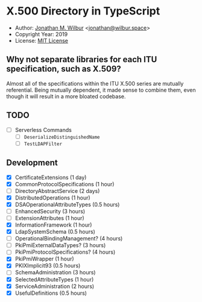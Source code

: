 # X.500 Directory in TypeScript

* Author: [Jonathan M. Wilbur](https://github.com/JonathanWilbur) <[jonathan@wilbur.space](mailto:jonathan@wilbur.space)>
* Copyright Year: 2019
* License: [MIT License](https://mit-license.org/)

## Why not separate libraries for each ITU specification, such as X.509?

Almost all of the specifications within the ITU X.500 series are mutually
referential. Being mutually dependent, it made sense to combine them, even
though it will result in a more bloated codebase.

## TODO

- [ ] Serverless Commands
  - [ ] `DeserializeDistinguishedName`
  - [ ] `TestLDAPFilter`

## Development

- [x] CertificateExtensions (1 day)
- [x] CommonProtocolSpecifications (1 hour)
- [ ] DirectoryAbstractService (2 days)
- [x] DistributedOperations (1 hour)
- [x] DSAOperationalAttributeTypes (0.5 hours)
- [ ] EnhancedSecurity (3 hours)
- [ ] ExtensionAttributes (1 hour)
- [x] InformationFramework (1 hour)
- [x] LdapSystemSchema (0.5 hours)
- [ ] OperationalBindingManagement? (4 hours)
- [ ] PkiPmiExternalDataTypes? (3 hours)
- [ ] PkiPmiProtocolSpecifications? (4 hours)
- [x] PkiPmiWrapper (1 hour)
- [x] PKIXImplicit93 (0.5 hours)
- [ ] SchemaAdministration (3 hours)
- [x] SelectedAttributeTypes (1 hour)
- [x] ServiceAdministration (2 hours)
- [x] UsefulDefinitions (0.5 hours)
